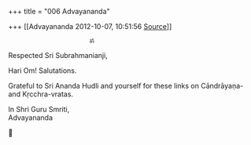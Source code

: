 +++
title = "006 Advayananda"

+++
[[Advayananda	2012-10-07, 10:51:56 [Source](https://groups.google.com/g/bvparishat/c/vHyeSxAXKd4)]]



  

                           ॐ

Respected Sri Subrahmanianji,

Hari Om! Salutations.  
  

Grateful to Sri Ananda Hudli and yourself for these links on Cāndrāyaṇa- and Kṛcchra-vratas.

  

In Shri Guru Smriti,  
Advayananda  
  



